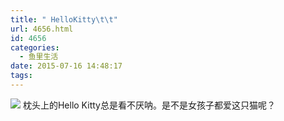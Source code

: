 ```yaml
---
title: " HelloKitty\t\t"
url: 4656.html
id: 4656
categories:
  - 鱼里生活
date: 2015-07-16 14:48:17
tags:
---
```


[![](../../../images/2017/09/IMG_1557.jpg)](../../../images/2017/09/IMG_1557.jpg) 枕头上的Hello Kitty总是看不厌呐。是不是女孩子都爱这只猫呢？